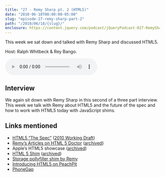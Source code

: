 ```yaml
---
title: "27 - Remy Sharp pt. 2 (HTML5)"
date: "2010-06-18T08:00:00-05:00"
slug: "episode-27-remy-sharp-part-2"
path: "/2010/06/18/{slug}/"
enclosure: https://content.jquery.com/podcast/jQueryPodcast-027-RemySharp2html5.mp3
---
```

This week we sat down and talked with Remy Sharp and discussed HTML5.

Host: Ralph Whitbeck &amp; Rey Bango.

<audio src="https://content.jquery.com/podcast/jQueryPodcast-027-RemySharp2html5.mp3" controls=""></audio>

## Interview

We again sit down with Remy Sharp in this second of a three part interview. This week we talk with Remy about HTML5 and the future of the spec and how to work with HTML5 today with JavaScript shims.

## Links mentioned

* [HTML5 “The Spec”](https://html.spec.whatwg.org/) ([2010 Working Draft](https://www.w3.org/TR/2010/WD-html5-20101019/))
* [Remy’s Articles on HTML 5 Doctor](http://html5doctor.com/author/remys/) ([archived](http://web.archive.org/web/20101230133637/http://html5doctor.com/author/remys/))
* Apple’s HTML5 showcase ([archived](http://web.archive.org/web/20110120101142/http://www.apple.com/html5/))
* [HTML 5 Shim](https://github.com/afarkas/html5shiv) ([archived](http://web.archive.org/web/20110127115836/http://code.google.com/p/html5shim/))
* [Storage pollyfiller shim by Remy](https://gist.github.com/remy/350433)
* [Introducing HTML5 on PeachPit]()
* [PhoneGap](https://en.wikipedia.org/wiki/PhoneGap)
